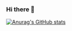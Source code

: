 ### Hi there 👋

[![Anurag's GitHub stats](https://github-readme-stats.vercel.app/api?username=C-BJ&count_private=true&show_icons=truee&theme=buefy)](https://github.com/anuraghazra/github-readme-stats)
